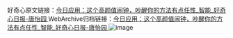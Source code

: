好奇心原文链接：[今日应用：这个高颜值闹钟，吵醒你的方法有点任性_智能_好奇心日报-唐怡园 ](https://www.qdaily.com/articles/11985.html)
WebArchive归档链接：[今日应用：这个高颜值闹钟，吵醒你的方法有点任性_智能_好奇心日报-唐怡园 ](http://web.archive.org/web/20160411035409/http://www.qdaily.com/articles/11985.html)
![image](http://ww3.sinaimg.cn/large/007d5XDply1g3wbkspxekj30u03qf4qp)